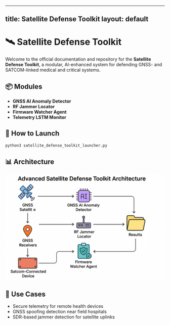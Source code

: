 
---
title: Satellite Defense Toolkit
layout: default
---

# 🛰️ Satellite Defense Toolkit

Welcome to the official documentation and repository for the **Satellite Defense Toolkit**, a modular, AI-enhanced system for defending GNSS- and SATCOM-linked medical and critical systems.

## 📦 Modules

- **GNSS AI Anomaly Detector**
- **RF Jammer Locator**
- **Firmware Watcher Agent**
- **Telemetry LSTM Monitor**

## 🚀 How to Launch

```bash
python3 satellite_defense_toolkit_launcher.py
```

## 📊 Architecture

![Architecture](../architecture_diagram.png)

## 📡 Use Cases

- Secure telemetry for remote health devices
- GNSS spoofing detection near field hospitals
- SDR-based jammer detection for satellite uplinks
